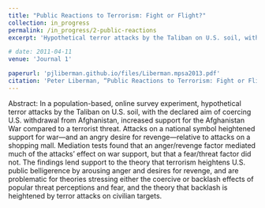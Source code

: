 ```yaml
---
title: "Public Reactions to Terrorism: Fight or Flight?"
collection: in_progress
permalink: /in_progress/2-public-reactions
excerpt: 'Hypothetical terror attacks by the Taliban on U.S. soil, with the declared aim of coercing U.S. withdrawal from Afghanistan, increased support for the Afghanistan War compared to a terrorist threat, an effect mediated by anger and revenge but not fear or threat perceptions.'

# date: 2011-04-11
venue: 'Journal 1'

paperurl: 'pjliberman.github.io/files/Liberman.mpsa2013.pdf' 
citation: 'Peter Liberman, “Public Reactions to Terrorism: Fight or Flight?”, presented at the Annual Meeting of the Midwest Political Science Association, Chicago, IL, April 11–14, 2013.'
---
```


Abstract: In a population-based, online survey experiment, hypothetical terror attacks by the Taliban on U.S. soil, with the declared aim of coercing U.S. withdrawal from Afghanistan, increased support for the Afghanistan War compared to a terrorist threat. Attacks on a national symbol heightened support for war—and an angry desire for revenge—relative to attacks on a shopping mall. Mediation tests found that an anger/revenge factor mediated much of the attacks’ effect on war support, but that a fear/threat factor did not. The findings lend support to the theory that terrorism heightens U.S. public belligerence by arousing anger and desires for revenge, and are problematic for theories stressing either the coercive or backlash effects of popular threat perceptions and fear, and the theory that backlash is heightened by terror attacks on civilian targets. 


<!-- [Read paper here](http://www.foreignaffairs.com/articles/141036/peter-liberman-and-julie-a-george/will-conquest-pdf) -->

<!-- Recommended citation: Your Name, You. (2009). "Paper Title Number 1." <i>Journal 1</i>. 1(1). -->
